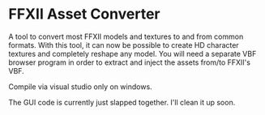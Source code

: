 # FFXII Asset Converter

A tool to convert most FFXII models and textures to and from common formats.
With this tool, it can now be possible to create HD character textures and completely reshape any model.
You will need a separate VBF browser program in order to extract and inject the assets from/to FFXII's VBF.

Compile via visual studio only on windows.

The GUI code is currently just slapped together. I'll clean it up soon.
